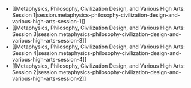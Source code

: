 
- [[Metaphysics, Philosophy, Civilization Design, and Various High Arts:  Session 1|session.metaphysics-philosophy-civilization-design-and-various-high-arts-session-1]]
- [[Metaphysics, Philosophy, Civilization Design, and Various High Arts:  Session 3|session.metaphysics-philosophy-civilization-design-and-various-high-arts-session-3]]
- [[Metaphysics, Philosophy, Civilization Design, and Various High Arts:  Session 4|session.metaphysics-philosophy-civilization-design-and-various-high-arts-session-4]]
- [[Metaphysics, Philosophy, Civilization Design, and Various High Arts:  Session 2|session.metaphysics-philosophy-civilization-design-and-various-high-arts-session-2]]
